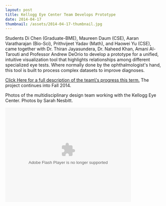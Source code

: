 ```yaml
---
layout: post
title: Kellogg Eye Center Team Develops Prototype
date: 2014-04-17
thumbnail: /assets/2014-04-17-thumbnail.jpg
---
```


Students Di Chen (Graduate-BME), Maureen Daum (CSE), Aaran Varatharajan (Bio-Sci), Prithvijeet Yadav (Math), and Haowei Yu (CSE), came together with Dr. Thiran Jayasundera, Dr. Naheed Khan, Amani Al-Tarouti and Professor Andrew DeOrio to develop a prototype for a unified, intuitive visualization tool that highlights relationships among different specialized eye tests.  Where normally done by the ophthalmologist\'s hand, this tool is built to process complex datasets to improve diagnoses.

<a href="http://mdp.engin.umich.edu/42014newsletter/#subnav-0" target="_blank">
Click Here for a full description of the team\'s progress this term.</a> The project continues into Fall 2014.

Photos of the multidisciplinary design team working with the Kellogg Eye Center.  Photos by Sarah Nesbitt.

<object width="400" height="300"> <param name="flashvars" value="offsite=true&lang=en-us&page_show_url=%2Fphotos%2Fmdp-umich%2Fsets%2F72157642460724465%2Fshow%2F&page_show_back_url=%2Fphotos%2Fmdp-umich%2Fsets%2F72157642460724465%2F&set_id=72157642460724465&jump_to="></param> <param name="movie" value="https://www.flickr.com/apps/slideshow/show.swf?v=140556"></param> <param name="allowFullScreen" value="true"></param><embed type="application/x-shockwave-flash" src="https://www.flickr.com/apps/slideshow/show.swf?v=140556" allowFullScreen="true" flashvars="offsite=true&lang=en-us&page_show_url=%2Fphotos%2Fmdp-umich%2Fsets%2F72157642460724465%2Fshow%2F&page_show_back_url=%2Fphotos%2Fmdp-umich%2Fsets%2F72157642460724465%2F&set_id=72157642460724465&jump_to=" width="400" height="300"></embed></object>
